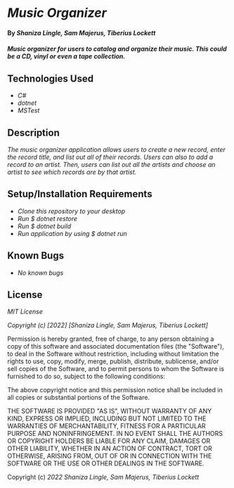 # _Music Organizer_

#### By _**Shaniza Lingle, Sam Majerus, Tiberius Lockett**_

#### _Music organizer for users to catalog and organize their music. This could be a CD, vinyl or even a tape collection._

## Technologies Used

* _C#_
* _dotnet_
* _MSTest_


## Description

_The music organizer application allows users to create a new record, enter the record title, and list out all of their records. Users can also to add a record to an artist. Then, users can list out all the artists and choose an artist to see which records are by that artist._

## Setup/Installation Requirements

* _Clone this repository to your desktop_
* _Run $ dotnet restore_
* _Run $ dotnet build_
* _Run application by using $ dotnet run_

## Known Bugs

* _No known bugs_

## License

_MIT License_

_Copyright (c) [2022] [Shaniza Lingle, Sam Majerus, Tiberius Lockett]_

Permission is hereby granted, free of charge, to any person obtaining a copy
of this software and associated documentation files (the "Software"), to deal
in the Software without restriction, including without limitation the rights
to use, copy, modify, merge, publish, distribute, sublicense, and/or sell
copies of the Software, and to permit persons to whom the Software is
furnished to do so, subject to the following conditions:

The above copyright notice and this permission notice shall be included in all
copies or substantial portions of the Software.

THE SOFTWARE IS PROVIDED "AS IS", WITHOUT WARRANTY OF ANY KIND, EXPRESS OR
IMPLIED, INCLUDING BUT NOT LIMITED TO THE WARRANTIES OF MERCHANTABILITY,
FITNESS FOR A PARTICULAR PURPOSE AND NONINFRINGEMENT. IN NO EVENT SHALL THE
AUTHORS OR COPYRIGHT HOLDERS BE LIABLE FOR ANY CLAIM, DAMAGES OR OTHER
LIABILITY, WHETHER IN AN ACTION OF CONTRACT, TORT OR OTHERWISE, ARISING FROM,
OUT OF OR IN CONNECTION WITH THE SOFTWARE OR THE USE OR OTHER DEALINGS IN THE
SOFTWARE.

Copyright (c) _2022_ _Shaniza Lingle, Sam Majerus, Tiberius Lockett_
